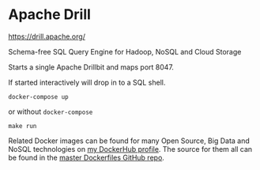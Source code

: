 Apache Drill
============

https://drill.apache.org/

Schema-free SQL Query Engine for Hadoop, NoSQL and Cloud Storage

Starts a single Apache Drillbit and maps port 8047.

If started interactively will drop in to a SQL shell.

```
docker-compose up
```

or without `docker-compose`

```
make run
```

Related Docker images can be found for many Open Source, Big Data and NoSQL technologies on [my DockerHub profile](https://hub.docker.com/r/harisekhon). The source for them all can be found in the [master Dockerfiles GitHub repo](https://github.com/HariSekhon/Dockerfiles/).
